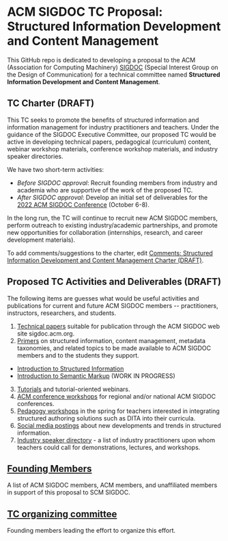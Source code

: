# ACM SIGDOC TC Proposal: Structured Information Development and Content Management

This GitHub repo is dedicated to developing a proposal to the ACM (Association for Computing Machinery) [SIGDOC](https://sigdoc.acm.org/) (Special Interest Group on the Design of Communication) for a technical committee named **Structured Information Development and Content Management**.

## TC Charter (DRAFT)

This TC seeks to promote the benefits of structured information and information management for industry practitioners and teachers. Under the guidance of the SIGDOC Executive Committee, our proposed TC would be active in developing technical papers, pedagogical (curriculum) content, webinar workshop materials, conference workshop materials, and industry speaker directories. 

We have two short-term activities:

* *Before SIGDOC approval*: Recruit founding members from industry and academia who are supportive of the work of the proposed TC.
* *After SIGDOC approval*: Develop an initial set of deliverables for the [2022 ACM SIGDOC Conference](https://sigdoc.acm.org/conferences/) (October 6-8).

In the long run, the TC will continue to recruit new ACM SIGDOC members, perform outreach to existing industry/academic partnerships, and promote new opportunities for collaboration (internships, research, and career development materials).

To add comments/suggestions to the charter, edit [Comments: Structured Information Development and Content Management Charter (DRAFT)](charter_comments.md).

## Proposed TC Activities and Deliverables (DRAFT)

The following items are guesses what would be useful activities and publications for current and future ACM SIGDOC members -- practitioners, instructors, researchers, and students. 

1. [Technical papers](activities_tech-papers.md) suitable for publication through the ACM SIGDOC web site sigdoc.acm.org.
2. [Primers](activities_primers.md) on structured information, content management, metadata taxonomies, and related topics to be made available to ACM SIGDOC members and to the students they support. 
 * [Introduction to Structured Information](activities_primers_intro-structure.md)
 * [Introduction to Semantic Markup](activities_primers_intro-semantic.md) (WORK IN PROGRESS)
3. [Tutorials](activities_tutorials.md) and tutorial-oriented webinars.
4. [ACM conference workshops](activities_conference-workshops.md) for regional and/or national ACM SIGDOC conferences.
5. [Pedagogy workshops](activities_pedagogy-workshops.md) in the spring for teachers interested in integrating structured authoring solutions such as DITA into their curricula.
6. [Social media postings](activities_social-media-postings.md) about new developments and trends in structured information.
7. [Industry speaker directory](activities_industry-speaker-directory.md) - a list of industry practitioners upon whom teachers could call for demonstrations, lectures, and workshops.



## [Founding Members](founding-members.md) 

A list of ACM SIGDOC members, ACM members, and unaffiliated members in support of this proposal to SCM SIGDOC. 


## [TC organizing committee](tc-organizing-committee.md)

Founding members leading the effort to organize this effort. 

 

   
